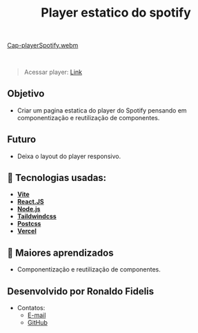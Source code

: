 <h1 align=center> Player estatico do spotify </h1>

<br>

[Cap-playerSpotify.webm](https://github.com/RonaldoFidelis/Clone-PlayerSpotify/assets/92171641/95bee1ea-65fe-4ed9-9ec2-eb0d2192d011)

<br>

> Acessar player: <a href="https://clone-player-spotify.vercel.app/" target="_blank">Link</a>

## Objetivo

- Criar um pagina estatica do player do Spotify pensando em componentização e reutilização de componentes.

## Futuro

- Deixa o layout do player responsivo.

## 🚀 Tecnologias usadas:

* **[ Vite ](https://vitejs.dev/)**
* **[ React.JS ](https://react.dev/)**
* **[ Node.js ](https://nodejs.org/en)**
* **[ Taildwindcss ](https://www.mysql.com/)**
* **[ Postcss ](https://www.mysql.com/)**
* **[ Vercel ](https://insomnia.rest/)**

## 📝 Maiores aprendizados

* Componentização e reutilização de componentes.

## Desenvolvido por Ronaldo Fidelis
-  Contatos:
    - <a href="mailto:ronaldofidelis.ti@gmail.com" target="_blank">E-mail</a>
    - <a href="https://github.com/RonaldoFidelis" target="_blank">GitHub</a>
